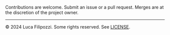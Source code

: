 Contributions are welcome. Submit an issue or a pull request. Merges are at the
discretion of the project owner.

---

© 2024 Luca Filipozzi. Some rights reserved. See [LICENSE][license].

[license]: https://github.com/LucaFilipozzi/keycloak-extensions/blob/main/LICENSE.md

